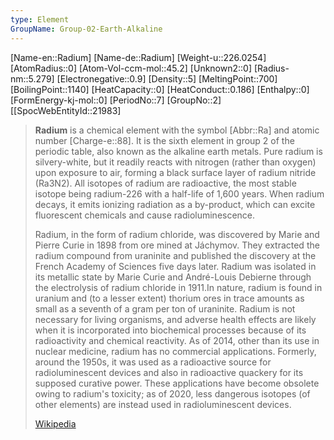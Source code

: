 ```yaml
---
type: Element
GroupName: Group-02-Earth-Alkaline
---
```

[Name-en::Radium]
[Name-de::Radium]
[Weight-u::226.0254]
[AtomRadius::0]
[Atom-Vol-ccm-mol::45.2]
[Unknown2::0]
[Radius-nm::5.279]
[Electronegative::0.9]
[Density::5]
[MeltingPoint::700]
[BoilingPoint::1140]
[HeatCapacity::0]
[HeatConduct::0.186]
[Enthalpy::0]
[FormEnergy-kj-mol::0]
[PeriodNo::7]
[GroupNo::2]
[[SpocWebEntityId::21983]

> **Radium** is a chemical element with the symbol [Abbr::Ra] and atomic number [Charge-e::88]. It is the sixth element in group 2 of the periodic table, also known as the alkaline earth metals. Pure radium is silvery-white, but it readily reacts with nitrogen (rather than oxygen) upon exposure to air, forming a black surface layer of radium nitride (Ra3N2). All isotopes of radium are radioactive, the most stable isotope being radium-226 with a half-life of 1,600 years. When radium decays, it emits ionizing radiation as a by-product, which can excite fluorescent chemicals and cause radioluminescence.
>
> Radium, in the form of radium chloride, was discovered by Marie and Pierre Curie in 1898 from ore mined at Jáchymov. They extracted the radium compound from uraninite and published the discovery at the French Academy of Sciences five days later. Radium was isolated in its metallic state by Marie Curie and André-Louis Debierne through the electrolysis of radium chloride in 1911.In nature, radium is found in uranium and (to a lesser extent) thorium ores in trace amounts as small as a seventh of a gram per ton of uraninite. Radium is not necessary for living organisms, and adverse health effects are likely when it is incorporated into biochemical processes because of its radioactivity and chemical reactivity. As of 2014, other than its use in nuclear medicine, radium has no commercial applications. Formerly, around the 1950s, it was used as a radioactive source for radioluminescent devices and also in radioactive quackery for its supposed curative power. These applications have become obsolete owing to radium's toxicity; as of 2020, less dangerous isotopes (of other elements) are instead used in radioluminescent devices.
>
> [Wikipedia](https://en.wikipedia.org/wiki/Radium)
